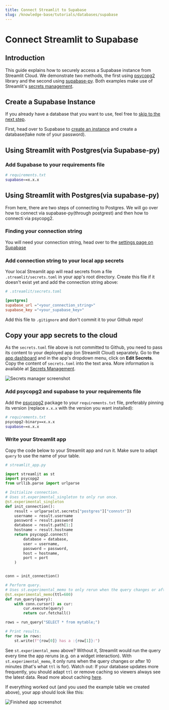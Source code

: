 ```yaml
---
title: Connect Streamlit to Supabase
slug: /knowledge-base/tutorials/databases/supabase
---
```


# Connect Streamlit to Supabase

## Introduction

This guide explains how to securely access a Supabase instance from Streamlit Cloud. We demonstrate two methods, the first using [psycopg2](https://www.psycopg.org/) library and the second using [supabase-py](https://github.com/supabase-community/supabase-py). Both examples make use of Streamlit's [secrets management](/streamlit-cloud/get-started/deploy-an-app/connect-to-data-sources/secrets-management).


## Create a Supabase Instance

<Note>

If you already have a database that you want to use, feel free
to [skip to the next step](#add-username-and-password-to-your-local-app-secrets).

</Note>

First, head over to Supabase to [create an instance](https://app.supabase.io/) and create a database(take note of your password).


## Using Streamlit with Postgres(via Supabase-py)

### Add Supabase to your requirements file

```bash
# requirements.txt
supabase==x.x.x
```

## Using Streamlit with Postgres(via supabase-py)

From here, there are two steps of connecting to Postgres. We will go over how to connect via supabase-py(through postgrest) and then how to connecti via psycopg2.

### Finding your connection string

You will need your connection string, head over to the [settings page on Supabase]()


### Add connection string to your local app secrets

Your local Streamlit app will read secrets from a file `.streamlit/secrets.toml` in your app's root directory. Create this file if it doesn't exist yet and add the connection string above:

```toml
# .streamlit/secrets.toml

[postgres]
supabase_url ="<your_connection_string>"
supabase_key ="<your_supabase_key>"

```

<Important>

Add this file to `.gitignore` and don't commit it to your Github repo!

</Important>

## Copy your app secrets to the cloud

As the `secrets.toml` file above is not committed to Github, you need to pass its content to your deployed app (on Streamlit Cloud) separately. Go to the [app dashboard](https://share.streamlit.io/) and in the app's dropdown menu, click on **Edit Secrets**. Copy the content of `secrets.toml` into the text area. More information is available at [Secrets Management](/streamlit-cloud/get-started/deploy-an-app/connect-to-data-sources/secrets-management).

![Secrets manager screenshot](/images/databases/edit-secrets.png)

### Add psycopg2 and supabase to your requirements file

Add the [psycopg2](https://www.psycopg.org/) package to your `requirements.txt` file, preferably pinning its version (replace `x.x.x` with the version you want installed):

```bash
# requirements.txt
psycopg2-binary==x.x.x
supabase==x.x.x
```

### Write your Streamlit app

Copy the code below to your Streamlit app and run it. Make sure to adapt `query` to use the name of your table.

```python
# streamlit_app.py

import streamlit as st
import psycopg2
from urllib.parse import urlparse

# Initialize connection.
# Uses st.experimental_singleton to only run once.
@st.experimental_singleton
def init_connection():
    result = urlparse(st.secrets["postgres"]["connstr"])
    username = result.username
    password = result.password
    database = result.path[1:]
    hostname = result.hostname
    return psycopg2.connect(
        database = database,
        user = username,
        password = password,
        host = hostname,
        port = port
    )


conn = init_connection()

# Perform query.
# Uses st.experimental_memo to only rerun when the query changes or after 10 min.
@st.experimental_memo(ttl=600)
def run_query(query):
    with conn.cursor() as cur:
        cur.execute(query)
        return cur.fetchall()

rows = run_query("SELECT * from mytable;")

# Print results.
for row in rows:
    st.write(f"{row[0]} has a :{row[1]}:")
```


See `st.experimental_memo` above? Without it, Streamlit would run the query every time the app reruns (e.g. on a widget interaction). With `st.experimental_memo`, it only runs when the query changes or after 10 minutes (that's what `ttl` is for). Watch out: If your database updates more frequently, you should adapt `ttl` or remove caching so viewers always see the latest data. Read more about caching [here](/library/advanced-features/experimental-cache-primitives).

If everything worked out (and you used the example table we created above), your app should look like this:

![Finished app screenshot](/images/databases/streamlit-app.png)
